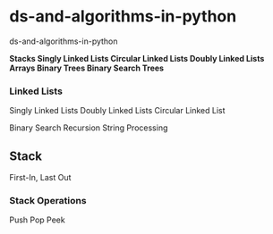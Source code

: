 # ds-and-algorithms-in-python
ds-and-algorithms-in-python




**Stacks
Singly Linked Lists
Circular Linked Lists
Doubly Linked Lists
Arrays
Binary Trees
Binary Search Trees**

### Linked Lists
Singly Linked Lists
Doubly Linked Lists
Circular Linked List



Binary Search
Recursion
String Processing


## Stack
 First-In, Last Out
### Stack Operations
Push
Pop
Peek